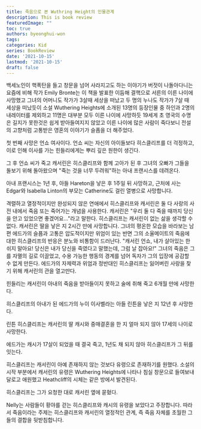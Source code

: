 ```yaml
---
title: 죽음으로 본 Wuthring Height의 인물관계
description: This is book review
featuredImage: ""
toc: true
authors: byeonghui-won
tags:
categories: Kid
series: BookReview
date: '2021-10-15'
lastmod: '2021-10-15'
draft: false
---
```


백세노인이 핵폭탄을 들고 창문을 넘어 사라지고도 하는 이야기가 버젓이 나돌아다니는 요즘에 비해 작가 Emily Bronte는 이 책을 발표한 이듬해 결핵으로 서른의 이른 나이에 사망했고 그녀의 어머니도 작가가 3살때 세상을 떠났고 두 명의 누나도 작가가 7살 때 세상을 떠났듯이 소설 Wuthering Heights에 소개된 13명의 등장인물 중 하인과 2명의 내레이터를 제외하고 11명은 대부분 모두 이른 나이에 사망하듯 19세게 초 영국의 수명은 길지가 못한것은 쉽게 받아들여지지 않았고 이른 나이에 많은 사람이 죽다보니 전설의 고향처럼 고통받은 영혼의 이야기가 슬픔을 더 해주었다.

첫 번째 사망은 언쇼 여사이다. 언쇼 씨는 자신의 아이들보다 히스클리프를 더 걱정하고, 이로 인해 이사를 가는 힌들리에게는 뿌리 깊은 원한이 생긴다. 

그 후 언쇼 씨가 죽고 캐서린은 히스클리프와 함께 고아가 된 후 그녀의 오빠가 그들을 돌보기 위해 돌아왔으며 "죽는 것을 너무 두려워"하는 아내 프랜시스를 데려온다. 

아내 프랜시스는 1년 후, 아들 Hareton을 낳은 후 1주일 뒤 사망하고, 근처에 사는 Edgar와 Isabella Linton의 부모는 Catherine도 걸린 열병으로 사망합니다.

격렬하고 열정적이지만 완성되지 않은 연애에서 히스클리프와 캐서린은 둘 다 사랑의 사전 내에서 죽음 또는 죽어가는 개념을 사용한다. 캐서린은 "우리 둘 다 죽을 때까지 당신을 안고 있었으면 좋겠어요..."라고 말한다. 히스클리프는 캐서린이 없는 삶을 생각할 수 없다. 캐서린은 딸을 낳은 지 2시간 만에 사망합니다. 그녀의 평온한 모습을 바라보는 남편 에드가의 슬픔과 고통은 압도적이지만 위엄이 있는 반면 그의 소울메이트의 죽음에 대한 히스클리프의 반응은 분노와 비통함이 드러난다. "캐서린 언쇼, 내가 살아있는 한 쉬지 말아요! 당신은 내가 당신을 죽였다고 말했는데, 그럼 날 잡아요!" 그녀의 죽음은 그를 자멸의 길로 이끌었고, 수용 가능한 행동의 경계를 넘어 독자가 그의 입장에 공감할 수 없게 만든다. 에드가의 자제력과 위엄과 정반대인 히스클리프는 잃어버린 사랑을 찾기 위해 캐서린의 관을 열고만다.

힌들리는 캐서린이 아내의 죽음을 받아들이지 못하고 술에 취해 죽고 6개월 만에 사망한다.

히스클리프의 아내가 된 에드가의 누이 이사벨라는 아들 린튼을 낳은 지 12년 후 사망한다. 

린튼 히스클리프는 캐서린의 딸 캐시와 중매결혼을 한 지 얼마 되지 않아 17세의 나이로 사망한다. 

에드가는 캐시가 17살이 되었을 때 결국 죽고, 1년도 채 되지 않아 히스클리프가 그 뒤를 잇는다. 

히스클리프는 캐서린이 아예 존재하지 않는 것보다 유령으로 존재하기를 원했다. 소설의 시작 부분에서 캐서린의 유령은 Wuthering Heights에 나타나 침실 창문으로 들여보내달로고 애원했고 Heathcliff의 시체는 같은 방에서 발견된다. 

히스클리프는 그가 요청한 대로 캐서린 옆에 묻혔다. 

Nelly는 사람들이 황야를 걷는 히스클리프와 캐시의 유령을 보았다고 주장합니다. 따라서 죽음이라는 주제는 히스클리프와 캐서린의 열정적인 관계, 즉 죽음 자체를 초월한 그들의 결합을 뒷받침합니다.
